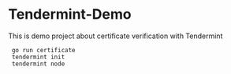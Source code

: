 # Tendermint-Demo
This is demo project about certificate verification  with Tendermint


``` 
 go run certificate
 tendermint init
 tendermint node
 
```
